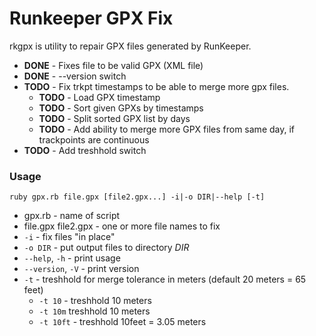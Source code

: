 Runkeeper GPX Fix
=======================================================================

rkgpx is utility to repair GPX files generated by RunKeeper.

   * __DONE__ - Fixes file to be valid GPX (XML file)
   * __DONE__ - --version switch
   * __TODO__ - Fix trkpt timestamps to be able to merge more gpx files.
      * __TODO__ - Load GPX timestamp
      * __TODO__ - Sort given GPXs by timestamps
      * __TODO__ - Split sorted GPX list by days
      * __TODO__ - Add ability to merge more GPX files from same day, if trackpoints are continuous
   * __TODO__ - Add treshhold switch

### Usage

`ruby gpx.rb file.gpx [file2.gpx...] -i|-o DIR|--help [-t]`

   * gpx.rb - name of script
   * file.gpx file2.gpx - one or more file names to fix
   * `-i` - fix files "in place"
   * `-o DIR` - put output files to directory _DIR_
   * `--help`, `-h` - print usage
   * `--version`, `-V` - print version
   * `-t` - treshhold for merge tolerance in meters (default 20 meters = 65 feet)
      * `-t 10` - treshhold 10 meters
      * `-t 10m` treshhold 10 meters
      * `-t 10ft` - treshhold 10feet = 3.05 meters

